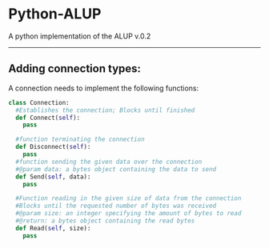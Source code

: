 # Python-ALUP
A python implementation of the ALUP v.0.2



-----------
## Adding connection types:

A connection needs to implement the following functions:
```python
class Connection:
  #Establishes the connection; Blocks until finished
  def Connect(self):
    pass

  #function terminating the connection
  def Disconnect(self):
    pass  
  #function sending the given data over the connection
  #@param data: a bytes object containing the data to send
  def Send(self, data):
    pass

  #Function reading in the given size of data from the connection
  #Blocks until the requested number of bytes was received
  #@param size: an integer specifying the amount of bytes to read
  #@return: a bytes object containing the read bytes
  def Read(self, size):
    pass

```
